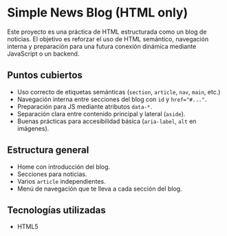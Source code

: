 # Simple News Blog (HTML only)

Este proyecto es una práctica de HTML estructurada como un blog de noticias. El objetivo es reforzar el uso de HTML semántico, navegación interna y preparación para una futura conexión dinámica mediante JavaScript o un backend.

## Puntos cubiertos

- Uso correcto de etiquetas semánticas (`section`, `article`, `nav`, `main`, etc.)
- Navegación interna entre secciones del blog con `id` y `href="#..."`.
- Preparación para JS mediante atributos `data-*`.
- Separación clara entre contenido principal y lateral (`aside`).
- Buenas prácticas para accesibilidad básica (`aria-label`, `alt` en imágenes).

## Estructura general

- Home con introducción del blog.
- Secciones para noticias.
- Varios `article` independientes.
- Menú de navegación que te lleva a cada sección del blog.

## Tecnologías utilizadas

- HTML5
